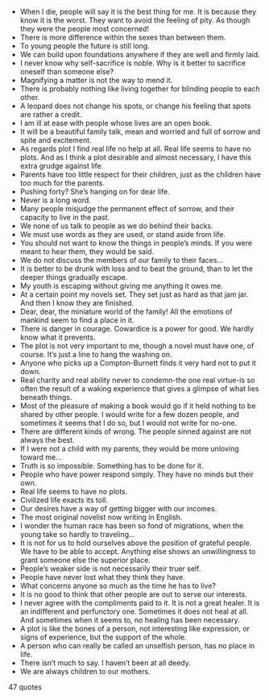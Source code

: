  - When I die, people will say it is the best thing for me. It is because they know it is the worst. They want to avoid the feeling of pity. As though they were the people most concerned!
 - There is more difference within the sexes than between them.
 - To young people the future is still long.
 - We can build upon foundations anywhere if they are well and firmly laid.
 - I never know why self-sacrifice is noble. Why is it better to sacrifice oneself than someone else?
 - Magnifying a matter is not the way to mend it.
 - There is probably nothing like living together for blinding people to each other.
 - A leopard does not change his spots, or change his feeling that spots are rather a credit.
 - I am ill at ease with people whose lives are an open book.
 - It will be a beautiful family talk, mean and worried and full of sorrow and spite and excitement.
 - As regards plot I find real life no help at all. Real life seems to have no plots. And as I think a plot desirable and almost necessary, I have this extra grudge against life.
 - Parents have too little respect for their children, just as the children have too much for the parents.
 - Pushing forty? She’s hanging on for dear life.
 - Never is a long word.
 - Many people misjudge the permanent effect of sorrow, and their capacity to live in the past.
 - We none of us talk to people as we do behind their backs.
 - We must use words as they are used, or stand aside from life.
 - You should not want to know the things in people’s minds. If you were meant to hear them, they would be said.
 - We do not discuss the members of our family to their faces...
 - It is better to be drunk with loss and to beat the ground, than to let the deeper things gradually escape.
 - My youth is escaping without giving me anything it owes me.
 - At a certain point my novels set. They set just as hard as that jam jar. And then I know they are finished.
 - Dear, dear, the miniature world of the family! All the emotions of mankind seem to find a place in it.
 - There is danger in courage. Cowardice is a power for good. We hardly know what it prevents.
 - The plot is not very important to me, though a novel must have one, of course. It’s just a line to hang the washing on.
 - Anyone who picks up a Compton-Burnett finds it very hard not to put it down.
 - Real charity and real ability never to condemn-the one real virtue-is so often the result of a waking experience that gives a glimpse of what lies beneath things.
 - Most of the pleasure of making a book would go if it held nothing to be shared by other people. I would write for a few dozen people, and sometimes it seems that I do so, but I would not write for no-one.
 - There are different kinds of wrong. The people sinned against are not always the best.
 - If I were not a child with my parents, they would be more unloving toward me...
 - Truth is so impossible. Something has to be done for it.
 - People who have power respond simply. They have no minds but their own.
 - Real life seems to have no plots.
 - Civilized life exacts its toll.
 - Our desires have a way of getting bigger with our incomes.
 - The most original novelist now writing in English.
 - I wonder the human race has been so fond of migrations, when the young take so hardly to traveling...
 - It is not for us to hold ourselves above the position of grateful people. We have to be able to accept. Anything else shows an unwillingness to grant someone else the superior place.
 - People’s weaker side is not necessarily their truer self.
 - People have never lost what they think they have.
 - What concerns anyone so much as the time he has to live?
 - It is no good to think that other people are out to serve our interests.
 - I never agree with the compliments paid to it. It is not a great healer. It is an indifferent and perfunctory one. Sometimes it does not heal at all. And sometimes when it seems to, no healing has been necessary.
 - A plot is like the bones of a person, not interesting like expression, or signs of experience, but the support of the whole.
 - A person who can really be called an unselfish person, has no place in life.
 - There isn’t much to say. I haven’t been at all deedy.
 - We are always children to our mothers.

47 quotes